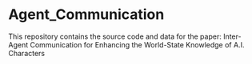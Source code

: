 # Agent_Communication
This repository contains the source code and data for the paper: Inter-Agent Communication for Enhancing the World-State Knowledge of A.I. Characters
